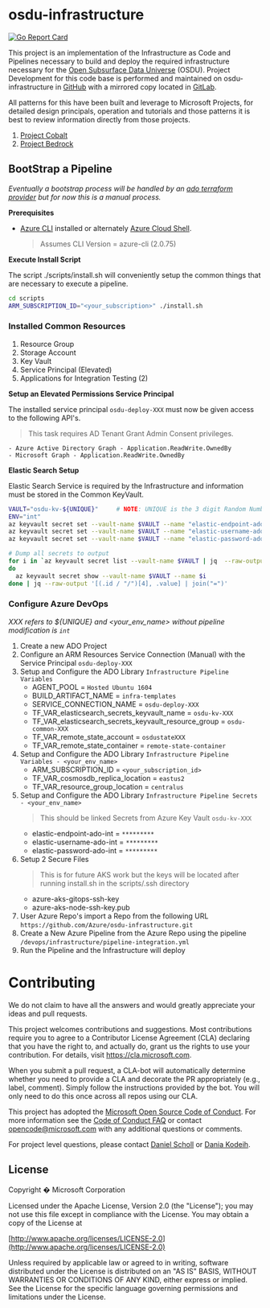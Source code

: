 # osdu-infrastructure

[![Go Report Card](https://goreportcard.com/badge/github.com/azure/osdu-infrastructure)](https://goreportcard.com/report/github.com/azure/osdu-infrastructure)

This project is an implementation of the Infrastructure as Code and Pipelines necessary to build and deploy the required infrastructure necessary for the [Open Subsurface Data Universe](https://community.opengroup.org/osdu) (OSDU).  Project Development for this code base is performed and maintained on osdu-infrastructure in [GitHub](http://github.com/azure/osdu-infrastructure) with a mirrored copy located in [GitLab](https://community.opengroup.org/osdu/platform/deployment-and-operations/infrastructure-templates).

All patterns for this have been built and leverage to Microsoft Projects, for detailed design principals, operation and tutorials and those patterns it is best to review information directly from those projects.

1. [Project Cobalt](https://github.com/microsoft/cobalt)
2. [Project Bedrock](https://github.com/microsoft/bedrock)

## BootStrap a Pipeline

_Eventually a bootstrap process will be handled by an [ado terraform provider](https://github.com/microsoft/terraform-provider-azuredevops) but for now this is a manual process._

__Prerequisites__

* [Azure CLI](https://docs.microsoft.com/en-us/cli/azure/install-azure-cli?view=azure-cli-latest) installed or alternately [Azure Cloud Shell](https://shell.azure.com/).

  >Assumes CLI Version = azure-cli (2.0.75)

__Execute Install Script__

The script ./scripts/install.sh will conveniently setup the common things that are necessary to execute a pipeline.

```bash
cd scripts
ARM_SUBSCRIPTION_ID="<your_subscription>" ./install.sh
```

### Installed Common Resources 

1. Resource Group
2. Storage Account
3. Key Vault
4. Service Principal (Elevated)
5. Applications for Integration Testing (2)

__Setup an Elevated Permissions Service Principal__

The installed service principal `osdu-deploy-XXX` must now be given access to the following API's.
> This task requires AD Tenant Grant Admin Consent privileges.

    - Azure Active Directory Graph - Application.ReadWrite.OwnedBy
    - Microsoft Graph - Application.ReadWrite.OwnedBy

__Elastic Search Setup__

Elastic Search Service is required by the Infrastructure and information must be stored in the Common KeyVault.

```bash
VAULT="osdu-kv-${UNIQUE}"     # NOTE: UNIQUE is the 3 digit Random Number assigned
ENV="int"
az keyvault secret set --vault-name $VAULT --name "elastic-endpoint-ado-${ENV}" --value <ed_endpoint>
az keyvault secret set --vault-name $VAULT --name "elastic-username-ado-${ENV}" --value <es_username>
az keyvault secret set --vault-name $VAULT --name "elastic-password-ado-${ENV}" --value <es_password>

# Dump all secrets to output
for i in `az keyvault secret list --vault-name $VAULT | jq  --raw-output '.[]|(.id / "/")[4]'`
do 
  az keyvault secret show --vault-name $VAULT --name $i 
done | jq --raw-output '[(.id / "/")[4], .value] | join("=")'
```

### Configure Azure DevOps

_XXX refers to ${UNIQUE} and <your_env_name> without pipeline modification is `int`_

1. Create a new ADO Project
2. Configure an ARM Resources Service Connection (Manual) with the Service Principal `osdu-deploy-XXX`
3. Setup and Configure the ADO Library `Infrastructure Pipeline Variables`
    - AGENT_POOL = `Hosted Ubuntu 1604`
    - BUILD_ARTIFACT_NAME = `infra-templates`
    - SERVICE_CONNECTION_NAME = `osdu-deploy-XXX`
    - TF_VAR_elasticsearch_secrets_keyvault_name = `osdu-kv-XXX`
    - TF_VAR_elasticsearch_secrets_keyvault_resource_group = `osdu-common-XXX`
    - TF_VAR_remote_state_account = `osdustateXXX`
    - TF_VAR_remote_state_container = `remote-state-container`
4. Setup and Configure the ADO Library `Infrastructure Pipeline Variables - <your_env_name>`
    - ARM_SUBSCRIPTION_ID = `<your_subscription_id>`
    - TF_VAR_cosmosdb_replica_location = `eastus2`
    - TF_VAR_resource_group_location = `centralus`
5. Setup and Configure the ADO Library `Infrastructure Pipeline Secrets - <your_env_name>`
    > This should be linked Secrets from Azure Key Vault `osdu-kv-XXX`
    - elastic-endpoint-ado-int = `*********`
    - elastic-username-ado-int = `*********`
    - elastic-password-ado-int = `*********`
6. Setup 2 Secure Files
    > This is for future AKS work but the keys will be located after running install.sh in the scripts/.ssh directory
    - azure-aks-gitops-ssh-key
    - azure-aks-node-ssh-key.pub
6. User Azure Repo's import a Repo from the following URL `https://github.com/Azure/osdu-infrastructure.git`
7. Create a New Azure Pipeline from the Azure Repo using the pipeline `/devops/infrastructure/pipeline-integration.yml`
8. Run the Pipeline and the Infrastructure will deploy


# Contributing

We do not claim to have all the answers and would greatly appreciate your ideas and pull requests.

This project welcomes contributions and suggestions. Most contributions require you to agree to a
Contributor License Agreement (CLA) declaring that you have the right to, and actually do, grant us
the rights to use your contribution. For details, visit https://cla.microsoft.com.

When you submit a pull request, a CLA-bot will automatically determine whether you need to provide
a CLA and decorate the PR appropriately (e.g., label, comment). Simply follow the instructions
provided by the bot. You will only need to do this once across all repos using our CLA.

This project has adopted the [Microsoft Open Source Code of Conduct](https://opensource.microsoft.com/codeofconduct/).
For more information see the [Code of Conduct FAQ](https://opensource.microsoft.com/codeofconduct/faq/) or
contact [opencode@microsoft.com](mailto:opencode@microsoft.com) with any additional questions or comments.

For project level questions, please contact [Daniel Scholl](mailto:Daniel.Scholl@microsoft.com) or [Dania Kodeih](mailto:Dania.Kodeih@microsoft.com).


## License
Copyright � Microsoft Corporation

Licensed under the Apache License, Version 2.0 (the "License");
you may not use this file except in compliance with the License.
You may obtain a copy of the License at 

[http://www.apache.org/licenses/LICENSE-2.0](http://www.apache.org/licenses/LICENSE-2.0)

Unless required by applicable law or agreed to in writing, software
distributed under the License is distributed on an "AS IS" BASIS,
WITHOUT WARRANTIES OR CONDITIONS OF ANY KIND, either express or implied.
See the License for the specific language governing permissions and
limitations under the License.